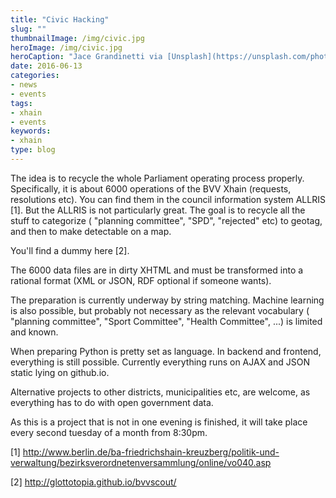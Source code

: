 ```yaml
---
title: "Civic Hacking"
slug: ""
thumbnailImage: /img/civic.jpg
heroImage: /img/civic.jpg
heroCaption: "Jace Grandinetti via [Unsplash](https://unsplash.com/photos/nuOdDlVCpDU) ([CC0](https://creativecommons.org/publicdomain/zero/1.0/deed.de))"
date: 2016-06-13
categories:
- news
- events
tags:
- xhain
- events
keywords:
- xhain
type: blog
---
```


The idea is to recycle the whole Parliament operating process properly. Specifically, it is about 6000 operations of the BVV Xhain (requests, resolutions etc). You can find them in the council information system ALLRIS [1]. But the ALLRIS is not particularly great. The goal is to recycle all the stuff to categorize ( "planning committee", "SPD", "rejected" etc) to geotag, and then to make detectable on a map.

<!--more-->
You'll find a dummy here [2].

The 6000 data files are in dirty XHTML and must be transformed into a rational format (XML or JSON, RDF optional if someone wants).

The preparation is currently underway by string matching. Machine learning is also possible, but probably not necessary as the relevant vocabulary ( "planning committee", "Sport Committee", "Health Committee", ...) is limited and known.

When preparing Python is pretty set as language. In backend and frontend, everything is still possible. Currently everything runs on AJAX and JSON static lying on github.io.

Alternative projects to other districts, municipalities etc, are welcome, as everything has to do with open government data.

As this is a project that is not in one evening is finished, it will take place every second tuesday of a month from 8:30pm.


[1] http://www.berlin.de/ba-friedrichshain-kreuzberg/politik-und-verwaltung/bezirksverordnetenversammlung/online/vo040.asp

[2] http://glottotopia.github.io/bvvscout/
